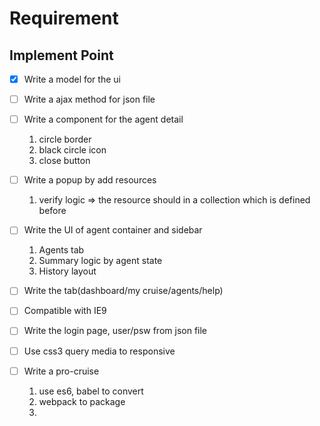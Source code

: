 # Requirement

## Implement Point

- [x] Write a model for the ui
- [ ] Write a ajax method for json file
- [ ] Write a component for the agent detail
    1. circle border
    1. black circle icon
    1. close button

- [ ] Write a popup by add resources
    1. verify logic => the resource should in a collection which is defined before

- [ ] Write the UI of agent container and sidebar
    1. Agents tab
    2. Summary logic by agent state
    3. History layout

- [ ] Write the tab(dashboard/my cruise/agents/help)
- [ ] Compatible with IE9
- [ ] Write the login page, user/psw from json file
- [ ] Use css3 query media to responsive

- [ ] Write a pro-cruise
    1. use es6, babel to convert
    2. webpack to package
    3. 



